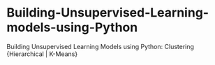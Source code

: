 # Building-Unsupervised-Learning-models-using-Python
Building Unsupervised Learning Models using Python: Clustering {Hierarchical | K-Means}
